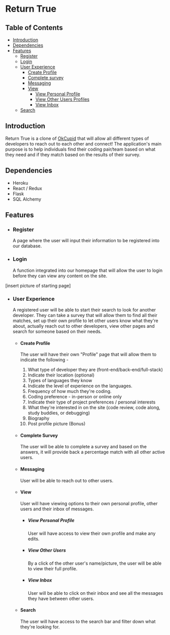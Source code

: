 
# Return True

## Table of Contents

- [Introduction](#introduction)
- [Dependencies](#dependencies)
- [Features](#features)
	- [Register](#register)
	- [Login](#login)
	- [User Experience](#user-experience)
		- [Create Profile](#create-profile)
		- [Complete survey](#complete-survey)
		- [Messaging](#messaging)
		- [View](#view)
			- [View Personal Profile](#view-personal-profile)
			- [View Other Users Profiles](#view-other-users)
			- [View Inbox](#view-inbox)
	- [Search](#search)


## Introduction

Return True is a clone of [OkCupid](http://okcupid.com) that will allow all different types of developers to reach out to each other and connect! The application's main purpose is to help individuals find their coding pair/team based on what they need and if they match based on the results of their survey.

## Dependencies

- Heroku
- React / Redux
- Flask
- SQL Alchemy

## Features

 - ### Register
	 A page where the user will input their information to be registered into our database.

- ### Login
	A function integrated into our homepage that will allow the user to login before they can view any content on the site.

[insert picture of starting page]

- ### User Experience
	A registered user will be able to start their search to look for another developer. They can take a survey that will allow them to find all their matches, set up their own profile to let other users know what they're about, actually reach out to other developers, view other pages and search for someone based on their needs.

	- #### Create Profile
		The user will have their own "Profile" page that will allow them to indicate the following -
		1. What type of developer they are (front-end/back-end/full-stack)
		2. Indicate their location (optional)
		3. Types of languages they know
		4. Indicate the level of experience on the languages.
		5. Frequency of how much they're coding.
		6. Coding preference - in-person or online only
		7. Indicate their type of project preferences / personal interests
		8. What they're interested in on the site (code review, code along, study buddies, or debugging)
		9. Biography
		10. Post profile picture (Bonus)

	- #### Complete Survey
		The user will be able to complete a survey and based on the answers, it will provide back a percentage match with all other active users.

	- #### Messaging
		User will be able to reach out to other users.

	- #### View
		User will have viewing options to their own personal profile, other users and their inbox of messages.

		- ##### View Personal Profile
			User will have access to view their own profile and make any edits.

		- ##### View Other Users
			By a click of the other user's name/picture, the user will be able to view their full profile.

		- ##### View Inbox
			User will be able to click on their inbox and see all the messages they have between other users.

	- #### Search
		The user will have access to the search bar and filter down what they're looking for.


